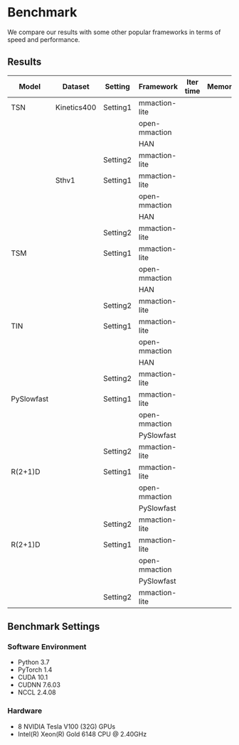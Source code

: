 # Benchmark

We compare our results with some other popular frameworks in terms of speed and performance.

## Results

| Model      | Dataset     | Setting  | Framework     | Iter time | Memory | log |
| ---------- | ----------- | -------- | ------------- | --------- | ------ | ---------- |
| TSN        | Kinetics400 | Setting1 | mmaction-lite |           |        |            |
|            |             |          | open-mmaction |           |        |            |
|            |             |          | HAN           |           |        |            |
|            |             | Setting2 | mmaction-lite |           |        |            |
|            | Sthv1       | Setting1 | mmaction-lite |           |        |            |
|            |             |          | open-mmaction |           |        |            |
|            |             |          | HAN           |           |        |            |
|            |             | Setting2 | mmaction-lite |           |        |            |
| TSM        |             | Setting1 | mmaction-lite |           |        |            |
|            |             |          | open-mmaction |           |        |            |
|            |             |          | HAN           |           |        |            |
|            |             | Setting2 | mmaction-lite |           |        |            |
| TIN        |             | Setting1 | mmaction-lite |           |        |            |
|            |             |          | open-mmaction |           |        |            |
|            |             |          | HAN           |           |        |            |
|            |             | Setting2 | mmaction-lite |           |        |            |
| PySlowfast |             | Setting1 | mmaction-lite |           |        |            |
|            |             |          | open-mmaction |           |        |            |
|            |             |          | PySlowfast    |           |        |            |
|            |             | Setting2 | mmaction-lite |           |        |            |
| R(2+1)D    |             | Setting1 | mmaction-lite |           |        |            |
|            |             |          | open-mmaction |           |        |            |
|            |             |          | PySlowfast    |           |        |            |
|            |             | Setting2 | mmaction-lite |           |        |            |
| R(2+1)D    |             | Setting1 | mmaction-lite |           |        |            |
|            |             |          | open-mmaction |           |        |            |
|            |             |          | PySlowfast    |           |        |            |
|            |             | Setting2 | mmaction-lite |           |        |            |

## Benchmark Settings

### Software Environment

- Python 3.7
- PyTorch 1.4
- CUDA 10.1
- CUDNN 7.6.03
- NCCL 2.4.08

### Hardware

- 8 NVIDIA Tesla V100 (32G) GPUs
- Intel(R) Xeon(R) Gold 6148 CPU @ 2.40GHz
